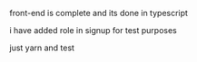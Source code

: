 front-end is complete and its done in typescript 

i have added role in signup for test purposes

just yarn and test